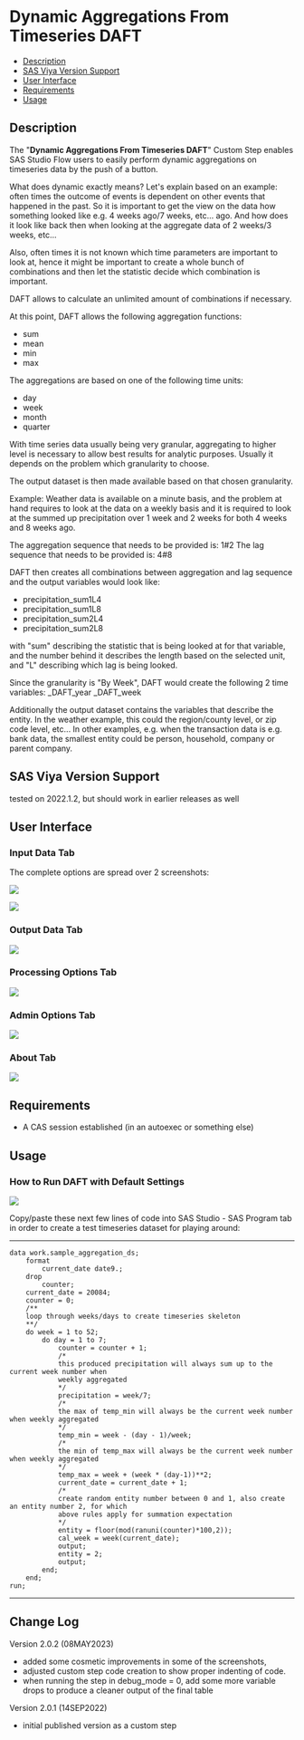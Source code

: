 # Dynamic Aggregations From Timeseries DAFT

- [Description](#description)
- [SAS Viya Version Support](#sas-viya-version-support)
- [User Interface](#user-interface)
- [Requirements](#requirements)
- [Usage](#usage)

## Description

The "**Dynamic Aggregations From Timeseries DAFT**" Custom Step enables SAS Studio Flow users to easily perform dynamic aggregations on timeseries data by the push of a button.

What does dynamic exactly means?
Let's explain based on an example: often times the outcome of events is dependent on other events that happened in the past. So it is important to get the view on the data how something looked like e.g. 4 weeks ago/7 weeks, etc... ago. And how does it look like back then when looking at the aggregate data of 2 weeks/3 weeks, etc...

Also, often times it is not known which time parameters are important to look at, hence it might be important to create a whole bunch of combinations and then let the statistic decide which combination is important.

DAFT allows to calculate an unlimited amount of combinations if necessary.

At this point, DAFT allows the following aggregation functions:

- sum
- mean
- min
- max

The aggregations are based on one of the following time units:

- day
- week
- month
- quarter

With time series data usually being very granular, aggregating to higher level is necessary to allow best results for analytic purposes.
Usually it depends on the problem which granularity to choose.

The output dataset is then made available based on that chosen granularity.

Example:
Weather data is available on a minute basis, and the problem at hand requires to look at the data on a weekly basis and it is required to look at the summed up precipitation over 1 week and 2 weeks for both 4 weeks and 8 weeks ago.

The aggregation sequence that needs to be provided is: 1#2
The lag sequence that needs to be provided is: 4#8

DAFT then creates all combinations between aggregation and lag sequence and the output variables would look like:

- precipitation_sum1L4
- precipitation_sum1L8
- precipitation_sum2L4
- precipitation_sum2L8

with "sum" describing the statistic that is being looked at for that variable, and the number behind it describes the length based on the selected unit, and "L" describing which lag is being looked.

Since the granularity is "By Week", DAFT would create the following 2 time variables:
\_DAFT_year
\_DAFT_week

Additionally the output dataset contains the variables that describe the entity.
In the weather example, this could the region/county level, or zip code level, etc...
In other examples, e.g. when the transaction data is e.g. bank data, the smallest entity could be person, household, company or parent company.

## SAS Viya Version Support

tested on 2022.1.2, but should work in earlier releases as well

## User Interface

### Input Data Tab

The complete options are spread over 2 screenshots:

![](img/daft_input_data_tab1.PNG)

![](img/daft_input_data_tab2.PNG)

### Output Data Tab

![](img/daft_output_data_tab.PNG)

### Processing Options Tab

![](img/daft_processing_options_tab.PNG)

### Admin Options Tab

![](img/daft_admin_options_tab.PNG)

### About Tab

![](img/daft_about_tab.PNG)

## Requirements

- A CAS session established (in an autoexec or something else)

## Usage

### How to Run DAFT with Default Settings

![](img/daft_run_with_defaults.gif)

Copy/paste these next few lines of code into SAS Studio - SAS Program tab in order to create a test timeseries dataset for playing around:

---

```sas
data work.sample_aggregation_ds;
	format
		current_date date9.;
	drop
		counter;
	current_date = 20084;
	counter = 0;
	/**
	loop through weeks/days to create timeseries skeleton
	**/
	do week = 1 to 52;
		do day = 1 to 7;
			counter = counter + 1;
			/*
			this produced precipitation will always sum up to the current week number when
			weekly aggregated
			*/
			precipitation = week/7;
			/*
			the max of temp_min will always be the current week number when weekly aggregated
			*/
			temp_min = week - (day - 1)/week;
			/*
			the min of temp_max will always be the current week number when weekly aggregated
			*/
			temp_max = week + (week * (day-1))**2;
			current_date = current_date + 1;
			/*
			create random entity number between 0 and 1, also create an entity number 2, for which
			above rules apply for summation expectation
			*/
			entity = floor(mod(ranuni(counter)*100,2));
			cal_week = week(current_date);
			output;
			entity = 2;
			output;
		end;
	end;
run;

```

---

## Change Log

Version 2.0.2 (08MAY2023)

- added some cosmetic improvements in some of the screenshots,
- adjusted custom step code creation to show proper indenting of code.
- when running the step in debug_mode = 0, add some more variable drops to produce a cleaner output of the final table

Version 2.0.1 (14SEP2022)

- initial published version as a custom step
